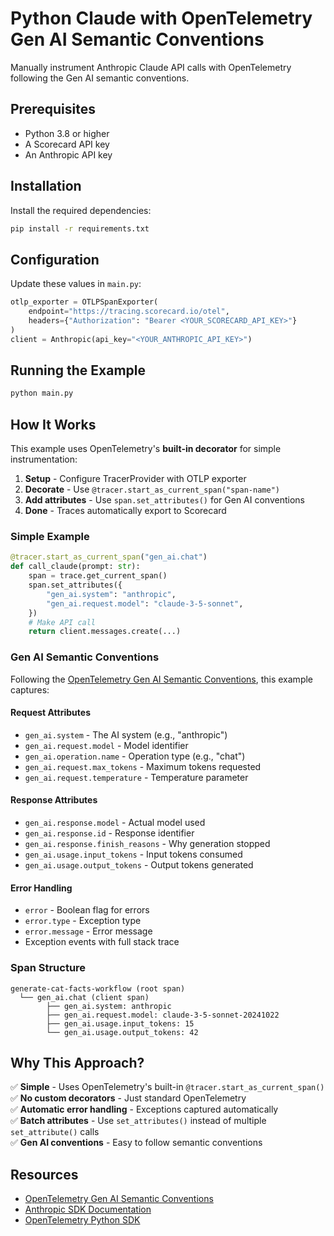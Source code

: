 # Python Claude with OpenTelemetry Gen AI Semantic Conventions

Manually instrument Anthropic Claude API calls with OpenTelemetry following the Gen AI semantic conventions.

## Prerequisites

- Python 3.8 or higher
- A Scorecard API key
- An Anthropic API key

## Installation

Install the required dependencies:

```bash
pip install -r requirements.txt
```

## Configuration

Update these values in `main.py`:

```python
otlp_exporter = OTLPSpanExporter(
    endpoint="https://tracing.scorecard.io/otel",
    headers={"Authorization": "Bearer <YOUR_SCORECARD_API_KEY>"}
)
client = Anthropic(api_key="<YOUR_ANTHROPIC_API_KEY>")
```

## Running the Example

```bash
python main.py
```

## How It Works

This example uses OpenTelemetry's **built-in decorator** for simple instrumentation:

1. **Setup** - Configure TracerProvider with OTLP exporter
2. **Decorate** - Use `@tracer.start_as_current_span("span-name")`
3. **Add attributes** - Use `span.set_attributes()` for Gen AI conventions
4. **Done** - Traces automatically export to Scorecard

### Simple Example

```python
@tracer.start_as_current_span("gen_ai.chat")
def call_claude(prompt: str):
    span = trace.get_current_span()
    span.set_attributes({
        "gen_ai.system": "anthropic",
        "gen_ai.request.model": "claude-3-5-sonnet",
    })
    # Make API call
    return client.messages.create(...)
```

### Gen AI Semantic Conventions

Following the [OpenTelemetry Gen AI Semantic Conventions](https://opentelemetry.io/docs/specs/semconv/gen-ai/), this example captures:

#### Request Attributes
- `gen_ai.system` - The AI system (e.g., "anthropic")
- `gen_ai.request.model` - Model identifier
- `gen_ai.operation.name` - Operation type (e.g., "chat")
- `gen_ai.request.max_tokens` - Maximum tokens requested
- `gen_ai.request.temperature` - Temperature parameter

#### Response Attributes
- `gen_ai.response.model` - Actual model used
- `gen_ai.response.id` - Response identifier
- `gen_ai.response.finish_reasons` - Why generation stopped
- `gen_ai.usage.input_tokens` - Input tokens consumed
- `gen_ai.usage.output_tokens` - Output tokens generated

#### Error Handling
- `error` - Boolean flag for errors
- `error.type` - Exception type
- `error.message` - Error message
- Exception events with full stack trace

### Span Structure

```
generate-cat-facts-workflow (root span)
  └── gen_ai.chat (client span)
        ├── gen_ai.system: anthropic
        ├── gen_ai.request.model: claude-3-5-sonnet-20241022
        ├── gen_ai.usage.input_tokens: 15
        └── gen_ai.usage.output_tokens: 42
```

## Why This Approach?

✅ **Simple** - Uses OpenTelemetry's built-in `@tracer.start_as_current_span()`  
✅ **No custom decorators** - Just standard OpenTelemetry  
✅ **Automatic error handling** - Exceptions captured automatically  
✅ **Batch attributes** - Use `set_attributes()` instead of multiple `set_attribute()` calls  
✅ **Gen AI conventions** - Easy to follow semantic conventions

## Resources

- [OpenTelemetry Gen AI Semantic Conventions](https://opentelemetry.io/docs/specs/semconv/gen-ai/)
- [Anthropic SDK Documentation](https://docs.anthropic.com/)
- [OpenTelemetry Python SDK](https://opentelemetry.io/docs/instrumentation/python/)
